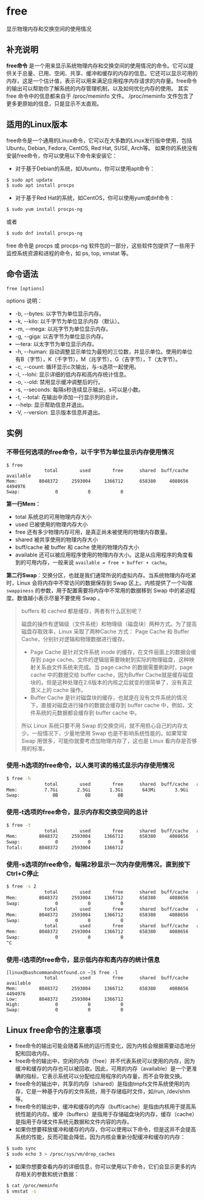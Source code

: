 free
===

显示物理内存和交换空间的使用情况

## 补充说明

**free命令** 是一个用来显示系统物理内存和交换空间的使用情况的命令。它可以提供关于总量、已用、空闲、共享、缓冲和缓存的内存的信息。它还可以显示可用的内存，这是一个估计值，表示可以用来满足应用程序内存请求的内存量。free命令的输出可以帮助你了解系统的内存管理机制，以及如何优化内存的使用。 其实 free 命令中的信息都来自于 /proc/meminfo 文件。 /proc/meminfo 文件包含了更多更原始的信息，只是显示不太直观。

## 适用的Linux版本

free命令是一个通用的Linux命令，它可以在大多数的Linux发行版中使用，包括Ubuntu, Debian, Fedora, CentOS, Red Hat, SUSE, Arch等。 如果你的系统没有安装free命令，你可以使用以下命令来安装它：

- 对于基于Debian的系统，如Ubuntu，你可以使用apt命令：

```bash
$ sudo apt update
$ sudo apt install procps
```

- 对于基于Red Hat的系统，如CentOS，你可以使用yum或dnf命令：

```bash
$ sudo yum install procps-ng
```

或者

```bash
$ sudo dnf install procps-ng
```

free 命令是 procps 或 procps-ng 软件包的一部分，这些软件包提供了一些用于监控系统资源和进程的命令，如 ps, top, vmstat 等。

##  命令语法 

```shell
free [options]
```

options 说明：

- -b, --bytes: 以字节为单位显示内存。
- -k, --kilo: 以千字节为单位显示内存（默认）。
- -m, --mega: 以兆字节为单位显示内存。
- -g, --giga: 以吉字节为单位显示内存。
- —tera: 以太字节为单位显示内存。
- -h, --human: 自动调整显示单位为最短的三位数，并显示单位。使用的单位有B（字节），K（千字节），M（兆字节），G（吉字节），T（太字节）。
- -c, --count: 循环显示c次输出，与-s选项一起使用。
- -l, --lohi: 显示详细的低内存和高内存统计信息。
- -o, --old: 禁用显示缓冲调整后的行。
- -s, --seconds: 每隔s秒连续显示输出，s可以是小数。
- -t, --total: 在输出中添加一行显示列的总计。
- --help: 显示帮助信息并退出。
- -V, --version: 显示版本信息并退出。

##  实例 

### 不带任何选项的free命令，以千字节为单位显示内存使用情况

```shell
$ free
              total        used        free      shared  buff/cache   available
Mem:        8048372     2593004     1366712      658380     4088656     4494976
Swap:             0           0           0
```

**第一行Mem：** 

* total 系统总的可用物理内存大小
* used 已被使用的物理内存大小
* free 还有多少物理内存可用，是真正尚未被使用的物理内存数量。
* shared 被共享使用的物理内存大小
* buff/cache 被 buffer 和 cache 使用的物理内存大小
* available 还可以被应用程序使用的物理内存大小。这是从应用程序的角度看到的可用内存，一般来说 `available = free + buffer + cache`。

**第二行Swap**：交换分区，也就是我们通常所说的虚拟内存。当系统物理内存吃紧时，Linux 会将内存中不常访问的数据保存到 Swap 区上。内核提供了一个叫做 `swappiness` 的参数，用于配置需要将内存中不常用的数据移到 Swap 中的紧迫程度。数值越小表示尽量不要使用 Swap 。

> buffers 和 cached 都是缓存，两者有什么区别呢？
>
> 磁盘的操作有逻辑级（文件系统）和物理级（磁盘块）两种方式。为了提高磁盘存取效率，Linux 采取了两种Cache 方式： Page Cache 和 Buffer Cache，分别针对逻辑和物理数据进行缓存。
>
> * Page Cache 是针对文件系统 inode 的缓存，在文件层面上的数据会缓存到 page cache。文件的逻辑层需要映射到实际的物理磁盘，这种映射关系由文件系统来完成。当 page cache 的数据需要刷新时，page cache 中的数据交给 buffer cache，因为Buffer Cache就是缓存磁盘块的。但是这种处理在2.6版本的内核之后就变的很简单了，没有真正意义上的 cache 操作。
> * Buffer Cache 是针对磁盘块的缓存，也就是在没有文件系统的情况下，直接对磁盘进行操作的数据会缓存到 buffer cache 中，例如，文件系统的元数据都会缓存到 buffer cache 中。
>
> 所以 Linux 系统只要不用 Swap 的交换空间，就不用担心自己的内存太少。一般情况下，少量地使用 Swap 也是不影响系统性能的。如果常常 Swap 用很多，可能你就要考虑加物理内存了，这也是 Linux 看内存是否够用的标准。
>

### 使用-h选项的free命令，以人类可读的格式显示内存使用情况

```bash
$ free -h
              total        used        free      shared  buff/cache   available
Mem:          7.7Gi       2.5Gi       1.3Gi       643Mi       3.9Gi       4.3Gi
Swap:            0B          0B          0B
```

### 使用-t选项的free命令，显示内存和交换空间的总计

```bash
$ free -t
              total        used        free      shared  buff/cache   available
Mem:        8048372     2593004     1366712      658380     4088656     4494976
Swap:             0           0           0
Total:      8048372     2593004     1366712
```

### 使用-s选项的free命令，每隔2秒显示一次内存使用情况，直到按下Ctrl+C停止

```bash
$ free -s 2
              total        used        free      shared  buff/cache   available
Mem:        8048372     2593004     1366712      658380     4088656     4494976
Swap:             0           0           0
              total        used        free      shared  buff/cache   available
Mem:        8048372     2593004     1366712      658380     4088656     4494976
Swap:             0           0           0
              total        used        free      shared  buff/cache   available
Mem:        8048372     2593004     1366712      658380     4088656     4494976
Swap:             0           0           0
^C
```

### 使用-l选项的free命令，显示低内存和高内存的统计信息

```
[linux@bashcommandnotfound.cn ~]$ free -l
              total        used        free      shared  buff/cache   available
Mem:        8048372     2593004     1366712      658380     4088656     4494976
Low:        8048372     2593004     1366712
High:             0           0           0
Swap:             0           0           0
```

## Linux free命令的注意事项

- free命令的输出可能会随着系统的运行而变化，因为内核会根据需要动态地分配和回收内存。
- free命令的输出中，空闲的内存（free）并不代表系统可以使用的内存，因为缓冲和缓存的内存也可以被回收。因此，可用的内存（available）是一个更准确的指标，它表示系统可以分配给应用程序的内存量，而不会导致交换。
- free命令的输出中，共享的内存（shared）是指由tmpfs文件系统使用的内存，它是一种基于内存的文件系统，用于存储临时文件，如/run, /dev/shm等。
- free命令的输出中，缓冲和缓存的内存（buff/cache）是指由内核用于提高系统性能的内存。缓冲（buffers）是指用于存储磁盘块的内存，缓存（cache）是指用于存储文件系统元数据和文件内容的内存。
- 如果你想要释放缓冲和缓存的内存，你可以使用以下命令，但是这并不会提高系统的性能，反而可能会降低，因为内核会重新分配缓冲和缓存的内存：

```bash
$ sudo sync
$ sudo echo 3 > /proc/sys/vm/drop_caches
```

- 如果你想要查看内存的详细信息，你可以使用以下命令，它们会显示更多的内存相关的参数和统计数据：

```bash
$ cat /proc/meminfo
$ vmstat -s
```

